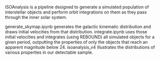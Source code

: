 ISOAnalysis is a pipeline designed to generate a simulated population of interstellar objects and perform orbit integrations on them as they pass through 
the inner solar system.

generate_skymap.ipynb generates the galactic kinematic distribution and draws initial velocities from that distribution.
integrate.ipynb uses those initial velocities and integrates (using REBOUND) all simulated objects for a given period, outputting the properties of only the 
objects that reach an apparent magnitude below 24.
isoanalysis_v4 illustrates the distributions of various properties in our detectable sample.
